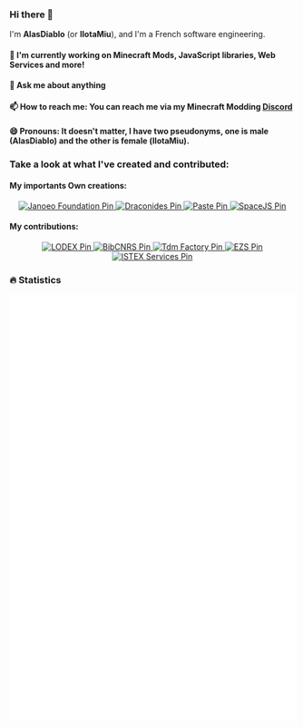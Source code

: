 ### Hi there 👋

I'm **AlasDiablo** (or **lIotaMiu**), and I'm a French software engineering.

#### 🔭 I'm currently working on Minecraft Mods, JavaScript libraries, Web Services and more!

#### 💬 Ask me about anything

#### 📫 How to reach me: You can reach me via my Minecraft Modding [Discord](https://discord.gg/KkzqnzA)

#### 😄 Pronouns: It doesn't matter, I have two pseudonyms, one is male (AlasDiablo) and the other is female (lIotaMiu).

### Take a look at what I've created and contributed:

#### My importants Own creations:

<p align="center">
    <a href="https://github.com/Janoeo/Foundation" target="_blank">
        <img src="https://github-readme-stats.vercel.app/api/pin/?username=Janoeo&repo=Foundation" alt="Janoeo Foundation Pin"/>
    </a>
    <a href="https://github.com/AlasDiablo/draconides" target="_blank">
        <img src="https://github-readme-stats.vercel.app/api/pin/?username=AlasDiablo&repo=draconides" alt="Draconides Pin"/>
    </a>
    <a href="https://github.com/AlasDiablo/Paste" target="_blank">
        <img src="https://github-readme-stats.vercel.app/api/pin/?username=AlasDiablo&repo=Paste" alt="Paste Pin"/>
    </a>
    <a href="https://github.com/AlasDiablo/SpaceJS" target="_blank">
        <img src="https://github-readme-stats.vercel.app/api/pin/?username=AlasDiablo&repo=SpaceJS" alt="SpaceJS Pin"/>
    </a>
</p>

#### My contributions:

<p align="center">
    <a href="https://github.com/Inist-CNRS/lodex" target="_blank">
        <img src="https://github-readme-stats.vercel.app/api/pin/?username=Inist-CNRS&repo=lodex" alt="LODEX Pin"/>
    </a>
    <a href="https://github.com/BibCnrs/bibcnrs-front" target="_blank">
        <img src="https://github-readme-stats.vercel.app/api/pin/?username=BibCnrs&repo=bibcnrs-front" alt="BibCNRS Pin"/>
    </a>
    <a href="https://github.com/Inist-CNRS/tdm-factory" target="_blank">
        <img src="https://github-readme-stats.vercel.app/api/pin/?username=Inist-CNRS&repo=tdm-factory" alt="Tdm Factory Pin"/>
    </a>
    <a href="https://github.com/Inist-CNRS/ezs" target="_blank">
        <img src="https://github-readme-stats.vercel.app/api/pin/?username=Inist-CNRS&repo=ezs" alt="EZS Pin"/>
    </a>
    <a href="https://github.com/Inist-CNRS/web-services" target="_blank">
        <img src="https://github-readme-stats.vercel.app/api/pin/?username=Inist-CNRS&repo=web-services" alt="ISTEX Services Pin"/>
    </a>
</p>

### 🔥 Statistics

<p align="center">
    <img src="./github-metrics.svg" alt="AlasDiablo stats"/>
</p>


<!--
**AlasDiablo/AlasDiablo** is a ✨ _special_ ✨ repository because its `README.md` (this file) appears on your GitHub profile.

Here are some ideas to get you started:

- 🔭 I’m currently working on ...
- 🌱 I’m currently learning ...
- 👯 I’m looking to collaborate on ...
- 🤔 I’m looking for help with ...
- 💬 Ask me about ...
- 📫 How to reach me: ...
- 😄 Pronouns: ...
- ⚡ Fun fact: ...
-->
